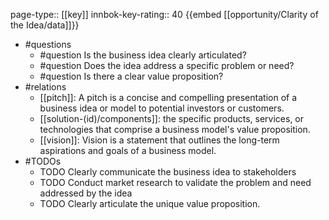 page-type:: [[key]]
innbok-key-rating:: 40
{{embed [[opportunity/Clarity of the Idea/data]]}}
- #questions
  - #question Is the business idea clearly articulated?
  - #question Does the idea address a specific problem or need?
  - #question Is there a clear value proposition?
- #relations
  - [[pitch]]: A pitch is a concise and compelling presentation of a business idea or model to potential investors or customers.
  - [[solution-(id)/components]]: the specific products, services, or technologies that comprise a business model's value proposition.
  - [[vision]]: Vision is a statement that outlines the long-term aspirations and goals of a business model.
- #TODOs
  - TODO Clearly communicate the business idea to stakeholders
  - TODO  Conduct market research to validate the problem and need addressed by the idea
  - TODO  Clearly articulate the unique value proposition.



